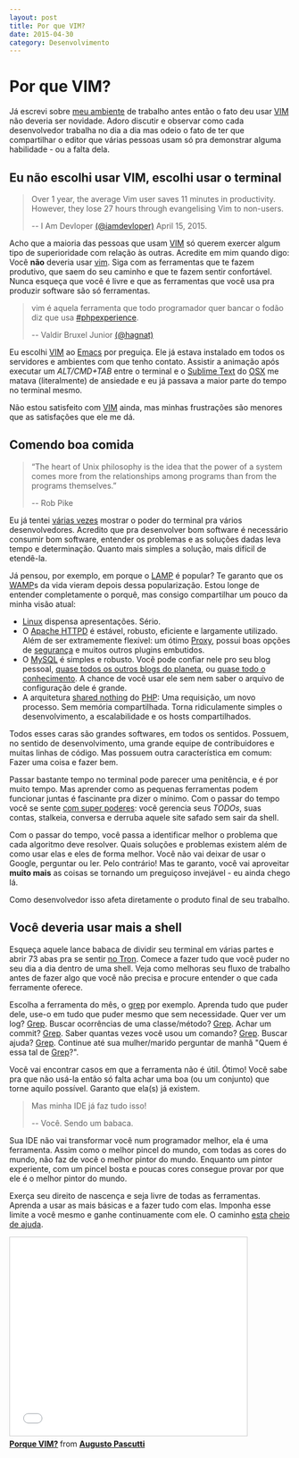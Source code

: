 ```yaml
---
layout: post
title: Por que VIM?
date: 2015-04-30
category: Desenvolvimento
---
```


# Por que VIM?

Já escrevi sobre [meu ambiente][1] de trabalho antes então o fato deu usar [VIM][] não deveria ser novidade. Adoro discutir e observar como cada desenvolvedor trabalha no dia a dia mas odeio o fato de ter que compartilhar o editor que várias pessoas usam só pra demonstrar alguma habilidade - ou a falta dela.

## Eu não escolhi usar VIM, escolhi usar o terminal

> Over 1 year, the average Vim user saves 11 minutes in productivity. However, they lose 27 hours through evangelising Vim to non-users.
>
> -- I Am Devloper [(@iamdevloper)](https://twitter.com/iamdevloper/status/588355053104267264) April 15, 2015.

Acho que a maioria das pessoas que usam [VIM][] só querem exercer algum tipo de superioridade com relação às outras. Acredite em mim quando digo: Você **não** deveria usar [vim][]. Siga com as ferramentas que te fazem produtivo, que saem do seu caminho e que te fazem sentir confortável. Nunca esqueça que você é livre e que as ferramentas que você usa pra produzir software são só ferramentas.

> vim é aquela ferramenta que todo programador quer bancar o fodão diz que usa [#phpexperience](https://twitter.com/hashtag/phpexperience).
>
> -- Valdir Bruxel Junior [(@hagnat)](https://twitter.com/hagnat/status/591981964686708737)

Eu escolhi [VIM][] ao [Emacs][] por preguiça. Ele já estava instalado em todos os servidores e ambientes com que tenho contato. Assistir a animação após executar um *ALT/CMD+TAB* entre o terminal e o [Sublime Text][subl] do [OSX][] me matava (literalmente) de ansiedade e eu já passava a maior parte do tempo no terminal mesmo.

Não estou satisfeito com [VIM][] ainda, mas minhas frustrações são menores que as satisfações que ele me dá.

## Comendo boa comida

> “The heart of Unix philosophy is the idea that the power of a system comes more from the relationships among programs than from the programs themselves.”
>
> -- Rob Pike

Eu já tentei [várias vezes][2] mostrar o poder do terminal pra vários desenvolvedores. Acredito que pra desenvolver bom software é necessário consumir bom software, entender os problemas e as soluções dadas leva tempo e determinação. Quanto mais simples a solução, mais difícil de etendê-la.

Já pensou, por exemplo, em porque o [LAMP][] é popular? Te garanto que os [WAMP][]s da vida vieram depois dessa popularização. Estou longe de entender completamente o porquê, mas consigo compartilhar um pouco da minha visão atual:

- [Linux][] dispensa apresentações. Sério.
- O [Apache HTTPD][httpd] é estável, robusto, eficiente e largamente utilizado. Além de ser extramemente flexível: um ótimo [Proxy][httpd-proxy], possui boas opções de [segurança][httpd-security] e muitos outros plugins embutidos.
- O [MySQL][] é simples e robusto. Você pode confiar nele pro seu blog pessoal, [quase todos os outros blogs do planeta][wordpress], ou [quase todo o conhecimento][wikipedia]. A chance de você usar ele sem nem saber o arquivo de configuração dele é grande.
- A arquitetura [shared nothing][] do [PHP][]: Uma requisição, um novo processo. Sem memória compartilhada. Torna ridiculamente simples o desenvolvimento, a escalabilidade e os hosts compartilhados.

Todos esses caras são grandes softwares, em todos os sentidos. Possuem, no sentido de desenvolvimento, uma grande equipe de contribuidores e muitas linhas de código. Mas possuem outra característica em comum: Fazer uma coisa e fazer bem.

Passar bastante tempo no terminal pode parecer uma penitência, e é por muito tempo. Mas aprender como as pequenas ferramentas podem funcionar juntas é fascinante pra dizer o mínimo. Com o passar do tempo você se sente [com super poderes][crawler]: você gerencia seus *TODOs*, suas contas, stalkeia, conversa e derruba aquele site safado sem sair da shell.

Com o passar do tempo, você passa a identificar melhor o problema que cada algoritmo deve resolver. Quais soluções e problemas existem além de como usar elas e eles de forma melhor. Você não vai deixar de usar o Google, perguntar ou ler. Pelo contrário! Mas te garanto, você vai aproveitar **muito mais** as coisas se tornando um preguiçoso invejável - eu ainda chego lá.

Como desenvolvedor isso afeta diretamente o produto final de seu trabalho.

## Você deveria usar mais a shell

Esqueça aquele lance babaca de dividir seu terminal em várias partes e abrir 73 abas pra se sentir [no Tron][jtnimoy]. Comece a fazer tudo que você puder no seu dia a dia dentro de uma shell. Veja como melhoras seu fluxo de trabalho antes de fazer algo que você não precisa e procure entender o que cada ferramente oferece.

Escolha a ferramenta do mês, o [grep][] por exemplo. Aprenda tudo que puder dele, use-o em tudo que puder mesmo que sem necessidade. Quer ver um log? [Grep][]. Buscar ocorrências de uma classe/método? [Grep][]. Achar um commit? [Grep][]. Saber quantas vezes você usou um comando? [Grep][]. Buscar ajuda? [Grep][]. Continue até sua mulher/marido perguntar de manhã "Quem é essa tal de [Grep][]?".

Você vai encontrar casos em que a ferramenta não é útil. Ótimo! Você sabe pra que não usá-la então só falta achar uma boa (ou um conjunto) que torne aquilo possível. Garanto que ela(s) já existem.

> Mas minha IDE já faz tudo isso!
>
> -- Você. Sendo um babaca.

Sua IDE não vai transformar você num programador melhor, ela é uma ferramenta. Assim como o melhor pincel do mundo, com todas as cores do mundo, não faz de você o melhor pintor do mundo. Enquanto um pintor experiente, com um pincel bosta e poucas cores consegue provar por que ele é o melhor pintor do mundo.

Exerça seu direito de nascença e seja livre de todas as ferramentas. Aprenda a usar as mais básicas e a fazer tudo com elas. Imponha esse limite a você mesmo e ganhe continuamente com ele. O caminho [esta][5] [cheio][6] [de ajuda][7].

<iframe src="//www.slideshare.net/slideshow/embed_code/key/vX4Hq6JQ6cbd5V" width="425" height="355" frameborder="0" marginwidth="0" marginheight="0" scrolling="no" style="border:1px solid #CCC; border-width:1px; margin-bottom:5px; max-width: 100%;" allowfullscreen> </iframe> <div style="margin-bottom:5px"> <strong> <a href="//www.slideshare.net/augustopascutti/porque-vim" title="Porque VIM?" target="_blank">Porque VIM?</a> </strong> from <strong><a href="//www.slideshare.net/augustopascutti" target="_blank">Augusto Pascutti</a></strong> </div>

[grep]: https://en.wikipedia.org/wiki/Grep
[5]: http://linuxcommand.org/learning_the_shell.php
[6]: http://www.oreilly.com/openbook/debian/book/ch13_01.html
[7]: http://www.amazon.com/Power-Tools-Third-Shelley-Powers/dp/0596003307
[vim]: http://www.vim.org/
[emacs]: https://www.gnu.org/software/emacs/
[subl]: http://www.sublimetext.com/
[osx]: https://www.apple.com/osx/
[1]: http://blog.augustopascutti.com/desenvolvimento/2013/11/06/Meu_ambiente_de_trabalho.html
[2]: http://www.slideshare.net/augustopascutti/logs-36298518
[linux]: https://kernel.org/
[shared nothing]: http://en.wikipedia.org/wiki/Shared_nothing_architecture
[PHP]: https://php.net/
[mysql]: https://www.mysql.com/
[lamp]: https://en.wikipedia.org/wiki/LAMP_%28software_bundle%29
[wamp]: http://www.wampserver.com/en/
[httpd]: https://httpd.apache.org/
[httpd-security]: http://httpd.apache.org/docs/current/howto/auth.html
[httpd-proxy]: http://httpd.apache.org/docs/current/mod/mod_proxy.html
[wordpress]: https://wordpress.com/
[wikipedia]: https://wikipedia.org/
[crawler]: http://blog.augustopascutti.com/hacks/unix/2013/09/02/Crawler-de-json-com-mongo-em-5-min.html
[jtnimoy]: http://jtnimoy.com/blogs/projects/14881671-tron-legacy

